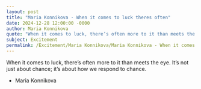 ```yaml
---
layout: post
title: "Maria Konnikova - When it comes to luck theres often"
date: 2024-12-28 12:00:00 -0000
author: Maria Konnikova
quote: "When it comes to luck, there’s often more to it than meets the eye. It’s not just about chance; it’s about how we respond to chance."
subject: Excitement
permalink: /Excitement/Maria Konnikova/Maria Konnikova - When it comes to luck theres often
---
```


When it comes to luck, there’s often more to it than meets the eye. It’s not just about chance; it’s about how we respond to chance.

- Maria Konnikova
